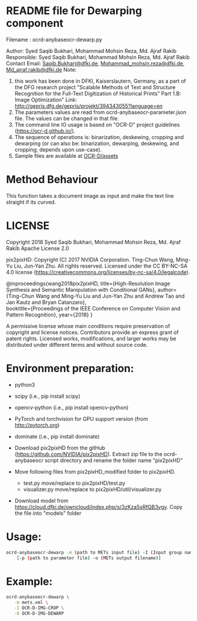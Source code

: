 # README file for Dewarping component

Filename : ocrd-anybaseocr-dewarp.py

Author: Syed Saqib Bukhari, Mohammad Mohsin Reza, Md. Ajraf Rakib
Responsible: Syed Saqib Bukhari, Mohammad Mohsin Reza, Md. Ajraf Rakib
Contact Email: Saqib.Bukhari@dfki.de, Mohammad_mohsin.reza@dfki.de, Md_ajraf.rakib@dfki.de
Note: 
1. this work has been done in DFKI, Kaiserslautern, Germany, as a part of the DFG research project "Scalable Methods of Text and Structure Recognition for the Full-Text Digitization of Historical Prints" Part 1.B: Image Optimization"
Link: http://gepris.dfg.de/gepris/projekt/394343055?language=en
2. The parameters values are read from ocrd-anybaseocr-parameter.json file. The values can be changed in that file.
3. The command line IO usage is based on "OCR-D" project guidelines (https://ocr-d.github.io/). 
4. The sequence of operations is: binarization, deskewing, cropping and dewarping (or can also be: binarization, dewarping, deskewing, and cropping; depends upon use-case).
5. Sample files are available at [OCR-D/assets](https://github.com/OCR-D/ocrd-assets/tree/master/data/dfki-testdata)

# Method Behaviour
This function takes a document image as input and make the text line straight if its curved.

# LICENSE
Copyright 2018 Syed Saqib Bukhari, Mohammad Mohsin Reza, Md. Ajraf Rakib
Apache License 2.0

pix2pixHD: Copyright (C) 2017 NVIDIA Corporation. Ting-Chun Wang, Ming-Yu Liu, Jun-Yan Zhu.
All rights reserved. 
Licensed under the CC BY-NC-SA 4.0 license (https://creativecommons.org/licenses/by-nc-sa/4.0/legalcode).

@inproceedings{wang2018pix2pixHD,
  title={High-Resolution Image Synthesis and Semantic Manipulation with Conditional GANs},
  author={Ting-Chun Wang and Ming-Yu Liu and Jun-Yan Zhu and Andrew Tao and Jan Kautz and Bryan Catanzaro},  
  booktitle={Proceedings of the IEEE Conference on Computer Vision and Pattern Recognition},
  year={2018}
}

A permissive license whose main conditions require preservation of copyright and license notices. Contributors provide an express grant of patent rights. Licensed works, modifications, and larger works may be distributed under different terms and without source code.

# Environment preparation:
- python3
- scipy (i.e., pip install scipy)
- opencv-python (i.e., pip install opencv-python)
- PyTorch and torchvision for GPU support version (from http://pytorch.org)
- dominate (i.e., pip install dominate)

- Download pix2pixHD from the gitHub (https://github.com/NVIDIA/pix2pixHD). Extract zip file to the ocrd-anybaseocr script directory and rename the folder name "pix2pixHD"
- Move following files from pix2pixHD_modified folder to pix2pixHD.
	- test.py move/replace to pix2pixHD/test.py
	- visualizer.py move/replace to pix2pixHD/util/visualizer.py
- Download model from https://cloud.dfki.de/owncloud/index.php/s/3zKza5sRfQB3ygy. Copy the file into "models" folder


# Usage:
```sh
ocrd-anybaseocr-dewarp -m (path to METs input file) -I (Input group name) -O (Output group name)
	[-p (path to parameter file) -o (METs output filename)]
```

# Example: 
```sh
ocrd-anybaseocr-dewarp \
   -m mets.xml \
   -I OCR-D-IMG-CROP \
   -O OCR-D-IMG-DEWARP
```